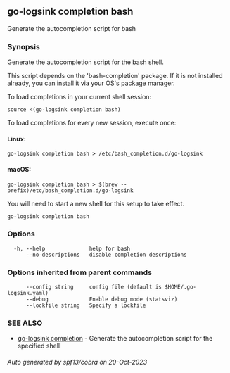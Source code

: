 ## go-logsink completion bash

Generate the autocompletion script for bash

### Synopsis

Generate the autocompletion script for the bash shell.

This script depends on the 'bash-completion' package.
If it is not installed already, you can install it via your OS's package manager.

To load completions in your current shell session:

	source <(go-logsink completion bash)

To load completions for every new session, execute once:

#### Linux:

	go-logsink completion bash > /etc/bash_completion.d/go-logsink

#### macOS:

	go-logsink completion bash > $(brew --prefix)/etc/bash_completion.d/go-logsink

You will need to start a new shell for this setup to take effect.


```
go-logsink completion bash
```

### Options

```
  -h, --help              help for bash
      --no-descriptions   disable completion descriptions
```

### Options inherited from parent commands

```
      --config string     config file (default is $HOME/.go-logsink.yaml)
      --debug             Enable debug mode (statsviz)
      --lockfile string   Specify a lockfile
```

### SEE ALSO

* [go-logsink completion](go-logsink_completion.md)	 - Generate the autocompletion script for the specified shell

###### Auto generated by spf13/cobra on 20-Oct-2023
